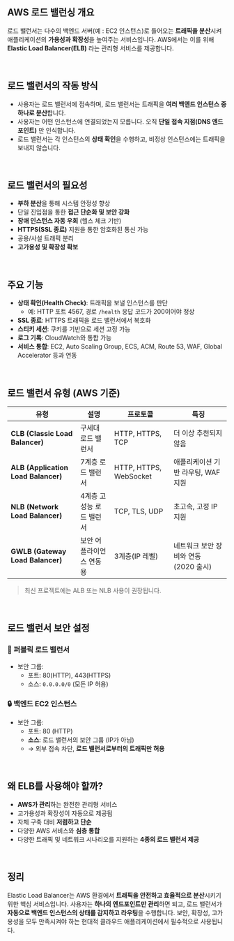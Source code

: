 ## AWS 로드 밸런싱 개요

로드 밸런서는 다수의 백엔드 서버(예 : EC2 인스턴스)로 들어오는 **트래픽을 분산**시켜 애플리케이션의 **가용성과 확장성**을 높여주는 서비스입니다. AWS에서는 이를 위해 **Elastic Load Balancer(ELB)** 라는 관리형 서비스를 제공합니다.

<br>

## 로드 밸런서의 작동 방식
- 사용자는 로드 밸런서에 접속하며, 로드 밸런서는 트래픽을 **여러 백엔드 인스턴스 중 하나로 분산**합니다.
- 사용자는 어떤 인스턴스에 연결되었는지 모릅니다. 오직 **단일 접속 지점(DNS 엔드포인트)** 만 인식합니다.
- 로드 밸런서는 각 인스턴스의 **상태 확인**을 수행하고, 비정상 인스턴스에는 트래픽을 보내지 않습니다.

<br>

## 로드 밸런서의 필요성
- **부하 분산**을 통해 시스템 안정성 향상
- 단일 진입점을 통한 **접근 단순화 및 보안 강화**
- **장애 인스턴스 자동 우회** (헬스 체크 기반)
- **HTTPS(SSL 종료)** 지원을 통한 암호화된 통신 가능
- 공용/사설 트래픽 분리
- **고가용성 및 확장성 확보**

<br>

## 주요 기능
- **상태 확인(Health Check)**: 트래픽을 보낼 인스턴스를 판단
  - 예: HTTP 포트 4567, 경로 `/health` 응답 코드가 200이어야 정상
- **SSL 종료**: HTTPS 트래픽을 로드 밸런서에서 복호화
- **스티키 세션**: 쿠키를 기반으로 세션 고정 가능
- **로그 기록**: CloudWatch와 통합 가능
- **서비스 통합**: EC2, Auto Scaling Group, ECS, ACM, Route 53, WAF, Global Accelerator 등과 연동

<br>

## 로드 밸런서 유형 (AWS 기준)

| 유형 | 설명 | 프로토콜 | 특징 |
|------|------|----------|------|
| **CLB (Classic Load Balancer)** | 구세대 로드 밸런서 | HTTP, HTTPS, TCP | 더 이상 추천되지 않음 |
| **ALB (Application Load Balancer)** | 7계층 로드 밸런서 | HTTP, HTTPS, WebSocket | 애플리케이션 기반 라우팅, WAF 지원 |
| **NLB (Network Load Balancer)** | 4계층 고성능 로드 밸런서 | TCP, TLS, UDP | 초고속, 고정 IP 지원 |
| **GWLB (Gateway Load Balancer)** | 보안 어플라이언스 연동용 | 3계층(IP 레벨) | 네트워크 보안 장비와 연동 (2020 출시) |

> 최신 프로젝트에는 ALB 또는 NLB 사용이 권장됩니다.

<br>

## 로드 밸런서 보안 설정

### 🔐 퍼블릭 로드 밸런서
- 보안 그룹:
  - 포트: 80(HTTP), 443(HTTPS)
  - 소스: `0.0.0.0/0` (모든 IP 허용)

### 🔒 백엔드 EC2 인스턴스
- 보안 그룹:
  - 포트: 80 (HTTP)
  - **소스**: 로드 밸런서의 보안 그룹 (IP가 아님)
  - → 외부 접속 차단, **로드 밸런서로부터의 트래픽만 허용**

<br>

## 왜 ELB를 사용해야 할까?
- **AWS가 관리**하는 완전한 관리형 서비스
- 고가용성과 확장성이 자동으로 제공됨
- 자체 구축 대비 **저렴하고 단순**
- 다양한 AWS 서비스와 **심층 통합**
- 다양한 트래픽 및 네트워크 시나리오를 지원하는 **4종의 로드 밸런서 제공**

<br>

## 정리
Elastic Load Balancer는 AWS 환경에서 **트래픽을 안전하고 효율적으로 분산**시키기 위한 핵심 서비스입니다. 사용자는 **하나의 엔드포인트만 관리**하면 되고, 로드 밸런서가 **자동으로 백엔드 인스턴스의 상태를 감지하고 라우팅**을 수행합니다. 보안, 확장성, 고가용성을 모두 만족시켜야 하는 현대적 클라우드 애플리케이션에서 필수적으로 사용됩니다.